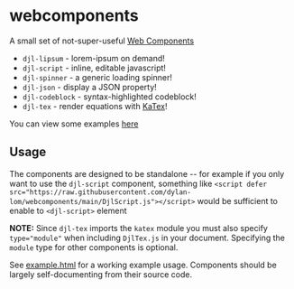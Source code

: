 # webcomponents

A small set of not-super-useful [Web Components][1]

* `djl-lipsum`    - lorem-ipsum on demand!
* `djl-script`    - inline, editable javascript!
* `djl-spinner`   - a generic loading spinner!
* `djl-json`      - display a JSON property!
* `djl-codeblock` - syntax-highlighted codeblock!
* `djl-tex`       - render equations with [KaTex][2]!

You can view some examples [here](https://dylan-lom.github.io/webcomponents/example.html)

## Usage

The components are designed to be standalone -- for example if you
only want to use the `djl-script` component, something like 
`<script defer src="https://raw.githubusercontent.com/dylan-lom/webcomponents/main/DjlScript.js"></script>`
would be sufficient to enable to `<djl-script>` element

**NOTE:** Since `djl-tex` imports the `katex` module you must also specify
`type="module"` when including `DjlTex.js` in your document. Specifying
the `module` type for other components is optional.

See [example.html](example.html) for a working example usage. Components
should be largely self-documenting from their source code.

[1]: https://developer.mozilla.org/en-US/docs/Web/Web_Components
[2]: https://github.com/KaTeX/KaTeX

